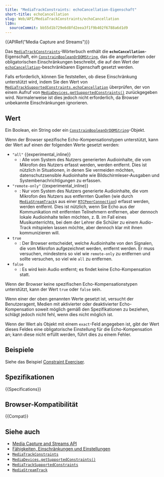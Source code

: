 ```yaml
---
title: "MediaTrackConstraints: echoCancellation-Eigenschaft"
short-title: echoCancellation
slug: Web/API/MediaTrackConstraints/echoCancellation
l10n:
  sourceCommit: bb55d1b729e6d8fd2eea3f1f9b402f6788a6d1d9
---
```


{{APIRef("Media Capture and Streams")}}

Das [`MediaTrackConstraints`](/de/docs/Web/API/MediaTrackConstraints)-Wörterbuch enthält die **`echoCancellation`**-Eigenschaft, ein [`ConstrainBooleanOrDOMString`](/de/docs/Web/API/MediaTrackConstraints#constrainbooleanordomstring), das die angeforderten oder obligatorischen Einschränkungen beschreibt, die auf den Wert der [`echoCancellation`](/de/docs/Web/API/MediaTrackSettings/echoCancellation)-beschränkbaren Eigenschaft gesetzt werden.

Falls erforderlich, können Sie feststellen, ob diese Einschränkung unterstützt wird, indem Sie den Wert von [`MediaTrackSupportedConstraints.echoCancellation`](/de/docs/Web/API/MediaTrackSupportedConstraints/echoCancellation) überprüfen, der von einem Aufruf von [`MediaDevices.getSupportedConstraints()`](/de/docs/Web/API/MediaDevices/getSupportedConstraints) zurückgegeben wird. Normalerweise ist dies jedoch nicht erforderlich, da Browser unbekannte Einschränkungen ignorieren.

## Wert

Ein Boolean, ein String oder ein [`ConstrainBooleanOrDOMString`](/de/docs/Web/API/MediaTrackConstraints#constrainbooleanordomstring)-Objekt.

Wenn der Browser spezifische Echo-Kompensationstypen unterstützt, kann der Wert auf einen der folgenden Werte gesetzt werden:

- `"all"` {{experimental_inline}}
  - : Alle vom System des Nutzers generierten Audioinhalte, die vom Mikrofon des Nutzers erfasst werden, werden entfernt. Dies ist nützlich in Situationen, in denen Sie vermeiden möchten, datenschutzsensible Audioinhalte wie Bildschirmleser-Ausgaben und Systembenachrichtigungen zu erfassen.
- `"remote-only"` {{experimental_inline}}
  - : Nur vom System des Nutzers generierte Audioinhalte, die vom Mikrofon des Nutzers aus entfernten Quellen (wie durch [`MediaStreamTrack`](/de/docs/Web/API/MediaStreamTrack)s aus einer [`RTCPeerConnection`](/de/docs/Web/API/RTCPeerConnection)) erfasst werden, werden entfernt. Dies ist nützlich, wenn Sie Echo aus der Kommunikation mit entfernten Teilnehmern entfernen, aber dennoch lokale Audioinhalte teilen möchten, z. B. im Fall eines Musikunterrichts, bei dem der Lehrer die Schüler zu einem Audio-Track mitspielen lassen möchte, aber dennoch klar mit ihnen kommunizieren will.
- `true`
  - : Der Browser entscheidet, welche Audioinhalte von den Signalen, die vom Mikrofon aufgezeichnet werden, entfernt werden. Er muss versuchen, mindestens so viel wie `remote-only` zu entfernen und sollte versuchen, so viel wie `all` zu entfernen.
- `false`
  - : Es wird kein Audio entfernt; es findet keine Echo-Kompensation statt.

Wenn der Browser keine spezifischen Echo-Kompensationstypen unterstützt, kann der Wert `true` oder `false` sein.

Wenn einer der oben genannten Werte gesetzt ist, versucht der Benutzeragent, Medien mit aktivierter oder deaktivierter Echo-Kompensation soweit möglich gemäß den Spezifikationen zu beziehen, schlägt jedoch nicht fehl, wenn dies nicht möglich ist.

Wenn der Wert als Objekt mit einem `exact`-Feld angegeben ist, gibt der Wert dieses Feldes eine obligatorische Einstellung für die Echo-Kompensation an; kann diese nicht erfüllt werden, führt dies zu einem Fehler.

## Beispiele

Siehe das Beispiel [Constraint Exerciser](/de/docs/Web/API/Media_Capture_and_Streams_API/Constraints#example_constraint_exerciser).

## Spezifikationen

{{Specifications}}

## Browser-Kompatibilität

{{Compat}}

## Siehe auch

- [Media Capture and Streams API](/de/docs/Web/API/Media_Capture_and_Streams_API)
- [Fähigkeiten, Einschränkungen und Einstellungen](/de/docs/Web/API/Media_Capture_and_Streams_API/Constraints)
- [`MediaTrackConstraints`](/de/docs/Web/API/MediaTrackConstraints)
- [`MediaDevices.getSupportedConstraints()`](/de/docs/Web/API/MediaDevices/getSupportedConstraints)
- [`MediaTrackSupportedConstraints`](/de/docs/Web/API/MediaTrackSupportedConstraints)
- [`MediaStreamTrack`](/de/docs/Web/API/MediaStreamTrack)
